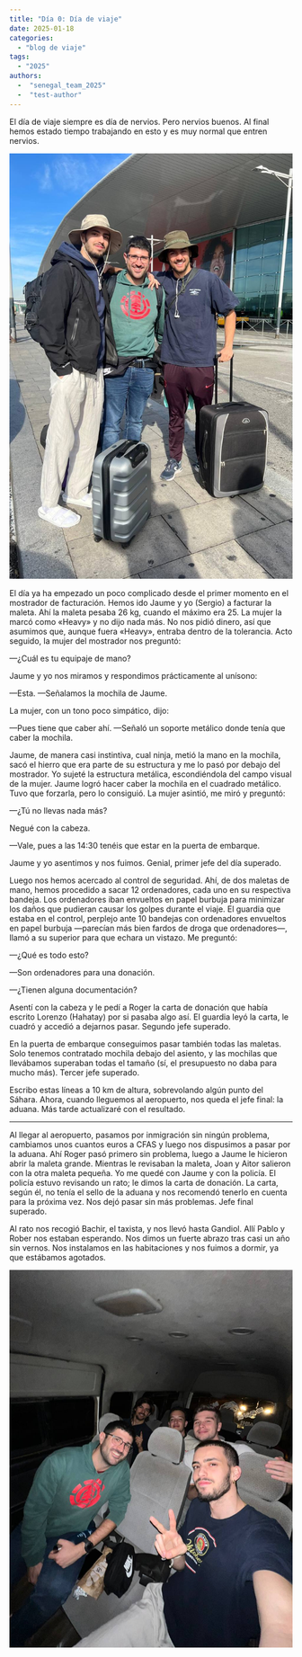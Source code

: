 ```yaml
---
title: "Día 0: Día de viaje"
date: 2025-01-18
categories: 
  - "blog de viaje"
tags:
  - "2025"
authors:
  -  "senegal_team_2025"
  -  "test-author"
---
```


El día de viaje siempre es día de nervios. Pero nervios buenos. Al final hemos estado tiempo trabajando en esto y es muy normal que entren nervios.

![jaume_roger_sergio](images/jaume_sergio_roger_dia0.jpg "Jaume Roger y Sergio justo antes de salir hacia el aeropuerto")

El día ya ha empezado un poco complicado desde el primer momento en el mostrador de facturación. Hemos ido Jaume y yo (Sergio) a facturar la maleta. Ahí la maleta pesaba 26 kg, cuando el máximo era 25. La mujer la marcó como «Heavy» y no dijo nada más. No nos pidió dinero, así que asumimos que, aunque fuera «Heavy», entraba dentro de la tolerancia. Acto seguido, la mujer del mostrador nos preguntó:

—¿Cuál es tu equipaje de mano?  

Jaume y yo nos miramos y respondimos prácticamente al unísono:

—Esta. —Señalamos la mochila de Jaume.  

La mujer, con un tono poco simpático, dijo:

—Pues tiene que caber ahí. —Señaló un soporte metálico donde tenía que caber la mochila.  

Jaume, de manera casi instintiva, cual ninja, metió la mano en la mochila, sacó el hierro que era parte de su estructura y me lo pasó por debajo del mostrador. Yo sujeté la estructura metálica, escondiéndola del campo visual de la mujer. Jaume logró hacer caber la mochila en el cuadrado metálico. Tuvo que forzarla, pero lo consiguió. La mujer asintió, me miró y preguntó:

—¿Tú no llevas nada más?  

Negué con la cabeza.  

—Vale, pues a las 14:30 tenéis que estar en la puerta de embarque.  

Jaume y yo asentimos y nos fuimos. Genial, primer jefe del día superado.

Luego nos hemos acercado al control de seguridad. Ahí, de dos maletas de mano, hemos procedido a sacar 12 ordenadores, cada uno en su respectiva bandeja. Los ordenadores iban envueltos en papel burbuja para minimizar los daños que pudieran causar los golpes durante el viaje. El guardia que estaba en el control, perplejo ante 10 bandejas con ordenadores envueltos en papel burbuja —parecían más bien fardos de droga que ordenadores—, llamó a su superior para que echara un vistazo. Me preguntó:

—¿Qué es todo esto?  

—Son ordenadores para una donación.  

—¿Tienen alguna documentación?  

Asentí con la cabeza y le pedí a Roger la carta de donación que había escrito Lorenzo (Hahatay) por si pasaba algo así. El guardia leyó la carta, le cuadró y accedió a dejarnos pasar. Segundo jefe superado.

En la puerta de embarque conseguimos pasar también todas las maletas. Solo tenemos contratado mochila debajo del asiento, y las mochilas que llevábamos superaban todas el tamaño (sí, el presupuesto no daba para mucho más). Tercer jefe superado.

Escribo estas líneas a 10 km de altura, sobrevolando algún punto del Sáhara. Ahora, cuando lleguemos al aeropuerto, nos queda el jefe final: la aduana. Más tarde actualizaré con el resultado.

---

Al llegar al aeropuerto, pasamos por inmigración sin ningún problema, cambiamos unos cuantos euros a CFAS y luego nos dispusimos a pasar por la aduana. Ahí Roger pasó primero sin problema, luego a Jaume le hicieron abrir la maleta grande. Mientras le revisaban la maleta, Joan y Aitor salieron con la otra maleta pequeña. Yo me quedé con Jaume y con la policía. El policía estuvo revisando un rato; le dimos la carta de donación. La carta, según él, no tenía el sello de la aduana y nos recomendó tenerlo en cuenta para la próxima vez. Nos dejó pasar sin más problemas. Jefe final superado.

Al rato nos recogió Bachir, el taxista, y nos llevó hasta Gandiol. Allí Pablo y Rober nos estaban esperando. Nos dimos un fuerte abrazo tras casi un año sin vernos. Nos instalamos en las habitaciones y nos fuimos a dormir, ya que estábamos agotados.

![taxi_bachir](images/taxi_bachir.png "El equipo en el taxi de Bachir de camino a Gandiol")
